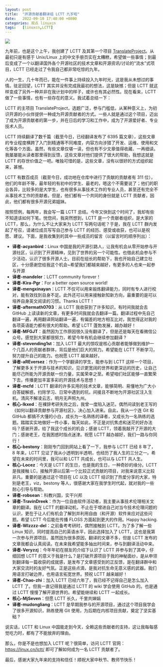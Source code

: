 ```yaml
---
layout: post
title:	"开源贡献者翻译组 LCTT 九岁啦"
date:	2022-09-10 17:40:00 +0800 
categories:	观点 linuxcn 
tags:	[linuxcn,LCTT]
---
```



![](/Asserts/Images//attachment/album/202209/10/173843ee4b240bbnbr4brb.jpg)


九年前，也是这个上午，我创建了 LCTT 及其第一个项目 [TranslateProject](https://github.com/LCTT/TranslateProject)。从最初只是有感于 Unix/Linux 上的中文手册页实在太糟糕，希望做一些事情；到最后变成了一个以翻译国外各个开源社区的技术文章和开源资讯/讨论的“流水”式项目，LCTT 已经走过了令我自己都非常吃惊的九年。


人的一生，几十年而已，能在一件事上持续投入九年时光，这是我从未想过的事情。驻足回望，LCTT 其实并没有完成我最初的想法，这是缺憾；但是 LCTT 就这样变成了另外一种并非在我计划中的样子，或许也有其必然性。现在看来，LCTT 做了一些事情，也有一些存在的意义。我试着总结一下：


LCTT 的主项目 TranslateProject，选题广泛，参与门槛低，从某种意义上，为初识开源的小伙伴提供一种成为开源贡献者的方式。一些人就是通过这个项目，迈出了成为开源贡献者的第一步，并在日后的学习和工作中，成为了开源爱好者、专业技术人员。


LCTT 持续翻译了数千篇（截至今日，已经翻译发布了 6395 篇文章），这些文章的专业程度横跨了入门到精通等不同难度，内容方向涉猎了开发、运维、使用和文化等各个方面。虽然，有些文章仅堪一读，但也有不少文章值得收藏、一再细读。我屡屡能从读者那里得到反馈，这些文章对他们提供了很大的帮助，我想这就是 LCTT 的存世价值之一吧。唯独可惜的是，这些文章，没有以很好的方式组织起来，甚憾。


LCTT 有数百成员（截至今日，成功地在仓库中进行了贡献的贡献者有 311 位），他们的年龄不等，最年轻的有初中的学生、最老的，嗯这个不需要说了；他们的职业各异，比较多的是大学生，也有很多从事技术工作的专业人员，甚至还有完全不从事技术工作的贡献者。但是，他们都有一个共同的身份就是 LCTT 贡献者，因此，他们都有很多开源兄弟姐妹。


按照惯例，每两年，我会写一篇 LCTT 总结。今年又快到这个时间了，我却有些不知道该如何下笔。恍惚间，我突然想到，LCTT 是一个贡献者组织，是大家的 LCTT，那么，为什么不让大家来为 LCTT 写两句话呢？于是，我在 LCTT 群内发起了号召，请诸位成员写写自己参与 LCTT 的经历、感受或收获，也可以是祝愿、建议。下面，是我收集到的其中一些成员的留言（以留言时的顺序列出）：


* **译者-acyanbird**：Linux 中国是我的开源引路人，让我有机会从零开始参与开源社区，认识到了开源精神，见到了世界的另一个可能性。也借此机会参与不少活动，认识了很多开源人士。目前在组长的帮助下，我也开始自己建立社区，十分感谢您给我这个机会~希望我们都越来越好，有更多的人也来一起参与开源
* **译者-mandeler**：LCTT community forever！
* **译者-Kira-Pgr**：For a better open source world!
* **译者-mengxinayan**：LCTT 不仅可以用来锻炼翻译能力，同时有专人进行校对，能有效找到自身不足。此外还可以用来接触新知新方向，最重要的是可以培养自身英文阅读的习惯。Thanks LCTT！
* **译者-aftermath0703**：从 LCTT 我收获到了许多知识，有时间我就会去 GitHub 上读读新的文章，有更多时间我就会去翻译一篇。翻译过程中先自己翻译一遍，再用翻译网站翻译一遍，有偏差的地方相互比对，我觉得这对我的各项英语能力都有很大的帮助。希望 LCTT 蓬勃发展，越办越好！
* **译者-MFGJT**：虽然因为工作原因很久没有翻译了，但是还是每天在看微信公众号。感觉到大家都很努力，希望今年有机会继续参加翻译 ?
* **译者-stevending1st**：加入 LCTT 最大的惊叹是核心贡献者能够做到维护一个几百人的贡献者群体，背后是他们巨大的努力。希望能在 LCTT 不断学习，努力提升自己的能力。也祝愿 LCTT 越来越好。
* **译者-aREversez**：作为一个学翻译的学生，能参与到 LCTT 这样一个项目，了解更多关于开源与技术的知识，见识更宽阔的世界和更深远的历史，让自己能尽己所能为开源贡献一份力量，实属荣幸之至。希望咱们社区能够一直繁荣下去，传播更加丰富多彩的开源技术与思想！
* **译者-mcfd**：LCTT 翻译的许多实用的技术文章，能够简明、易懂地为广大小白答疑解惑，扫除学习、日常中遇到的坑，间接且不断地为开源社区注入生机。清风不解凌云志，明月无声照九州​。
* **核心-lkxed**：在裸辞考研失败之后，我曾一度陷入迷茫。偶然间读到老王写的《如何以翻译贡献参与开源社区》，决心加入进来。自此，我从一个连 Git 和 GitHub 都搞不大懂的小白，成长为一名熟练的译者，又成长为一名熟练的选题。踏踏实实地做好一件小事，每天如此，不正是对抗焦虑和迷茫的好办法吗？感谢开源，给了我这个成长的机会；感谢 LCTT，领着我敲开了开源的大门；感谢老王，在我困惑时指点迷津。祝愿 LCTT 越办越好，我们一路与你同行！
* **核心-bestony**：刚刚专门回到网站上看了一下，我参与 LCTT 已经 8 年了，8 年来，LCTT 见证了我从小透明到半透明，也经历了我人生的三分之一。希望在未来的时间里，我可以和 LCTT 共成长，也可以与 LCTT 共人生。
* **核心-Locez**：今天是 LCTT 的生日，也是我的生日，一种奇妙的缘分。LCTT 是我接触 LC，接触开源以后第一个比较正式贡献的项目，对我来说意义比较非凡，重要的是通过这个项目在 LC 以及 LCTT 结识到了热爱分享的大家，特别是老王，viz，bestony 等人，很感谢大家在我学生时代起，就对我的一些耐心引导与帮助。
* **译者-robsean**：科教兴国，实干兴邦
* **译者-TravinDreek**：作为一位自由软件活动者，我主要从事技术伦理相关文章的翻译。我在 LCTT 的翻译动机，不止在于增进自己对当今技术伦理问题的认识，更在于让人们有机会了解到并利用自由（和开源）软件来应对这些问题。希望 LCTT 今后能在传播 FLOSS 方面起到更大的作用。Happy hacking.
* **译者-Wlzzzz-del**：之前备考考研时，偶然接触到 LCTT。为了多了解一些 Linux 知识，同时提高自己的英语水平，因此选择加入了 LCTT，这也是我第一次参与开源项目。虽然因为很多原因，翻译的文章不多，但是 LCTT 发布的文章我都会认真阅读。在未来我希望能多抽出时间来，参与到翻译活动中来。
* **译者-Veryzzj**：今年年初在朋友的介绍下认识了 LCTT 并参与到了其中，仔细回想 LCTT 的意义于我是什么？是打破开源项目于我的神秘面纱，是从申领到翻译每一篇收获的成就感，是发布了文章感受到的正反馈，是在翻译群中和大家交流时的友好气氛。正是这些点滴，是我对抗生命无意义感的武器。我们用语言打破边界，也用语言拓宽世界。预祝 LCTT 越来越好！
* **译者-Chao-zhi**：加入 LCTT 已经六年了，我已经不记得自己是怎么加入 LCTT 了。但我一直记得我是通过 LCTT 的 wiki 学会使用 GitHub 的。也是通过 LCTT 慢慢了解开源世界的。希望能继续和 LCTT 一起成长。
* **核心-MjSeven**：但愿 LCTT 长久，千里共婵娟
* **译者-mudongliang**：LCTT 是早期我参与的开源项目，通过这个项目我学会了很多开源知识，熟练使用 Git 使用，为后期在内核项目贡献，奠定了坚实基础 ?


说实话，LCTT 和 Linux 中国能走到今天，全赖这些贡献者的支持，这让我每每感觉吃力时，都有了不能放弃的理由。


那么，你是不是也想加入 LCTT 呢？很简单，访问 LCTT 官网：<https://linux.cn/lctt/> 即可了解如何成为一名 LCTT 贡献者了。


最后，感谢大家九年来的支持和信任！顺祝大家中秋节、教师节快乐！
